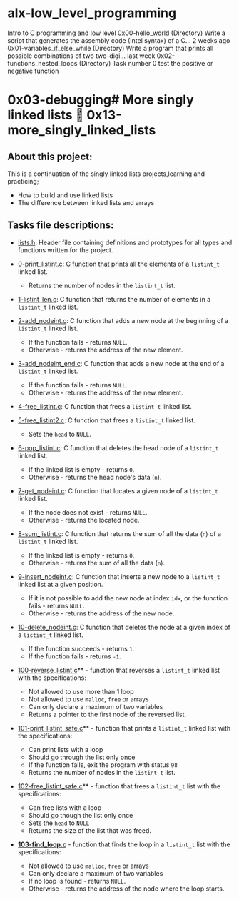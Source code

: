 # alx-low_level_programming
Intro to C programming and low level 
0x00-hello_world
(Directory)
Write a script that generates the assembly code (Intel syntax) of a C…
2 weeks ago
0x01-variables_if_else_while
(Directory)
Write a program that prints all possible combinations of two two-digi…
last week
0x02-functions_nested_loops
(Directory)
Task number 0 test the positive or negative function
# 0x03-debugging# More singly linked lists :page_with_curl: 0x13-more_singly_linked_lists
## About this project:
This is a continuation of the singly linked lists projects,learning and practicing;
- How to build and use linked lists
- The difference between linked lists and arrays
## Tasks file descriptions:
* [lists.h](./lists.h): Header file containing definitions and prototypes for all types
and functions written for the project.



* [0-print_listint.c](./0-print_listint.c): C function that prints all the elements
  of a `listint_t` linked list.
    * Returns the number of nodes in the `listint_t` list.



* [1-listint_len.c](./1-listint_len.c): C function that returns the number
  of elements in a `listint_t` linked list.




* [2-add_nodeint.c](./2-add_nodeint.c): C function that adds a new node at
  the beginning of a `listint_t` linked list.
    * If the function fails - returns `NULL`.
    * Otherwise - returns the address of the new element.



* [3-add_nodeint_end.c](./3-add_nodeint_end.c): C function that adds a new node
  at the end of a `listint_t` linked list.
    * If the function fails - returns `NULL`.
    * Otherwise - returns the address of the new element.



* [4-free_listint.c](./4-free_listint.c): C function that frees a `listint_t`
  linked list.
* [5-free_listint2.c](./5-free_listint2.c): C function that frees a
  `listint_t` linked list.
    * Sets the `head` to `NULL`.




* [6-pop_listint.c](./6-pop_listint.c): C function that deletes the head node of
  a `listint_t` linked list.
    * If the linked list is empty - returns `0`.
    * Otherwise - returns the head node's data (`n`).




 * [7-get_nodeint.c](./7-get_nodeint.c): C function that locates a given node
  of a `listint_t` linked list.
    * If the node does not exist - returns `NULL`.
    * Otherwise - returns the located node.




* [8-sum_listint.c](./8-sum_listint.c): C function that returns the sum of all
  the data (`n`) of a `listint_t` linked list.
    * If the linked list is empty - returns `0`.
    * Otherwise - returns the sum of all the data (`n`).




* [9-insert_nodeint.c](./9-insert_nodeint.c): C function that inserts a new node to
  a `listint_t` linked list at a given position.
    * If it is not possible to add the new node at index `idx`, or the function
    fails - returns `NULL`.
    * Otherwise - returns the address of the new node.



* [10-delete_nodeint.c](./10-delete_nodeint.c): C function that deletes the node at a
  given index of a `listint_t` linked list.
    * If the function succeeds - returns `1`.
    * If the function fails - returns `-1`.




* [100-reverse_listint.c](100-reverse_listint.c)** - function that reverses a `listint_t` linked list with the specifications:
  * Not allowed to use more than 1 loop
  * Not allowed to use `malloc`, `free` or arrays
  * Can only declare a maximum of two variables
  * Returns a pointer to the first node of the reversed list.



* [101-print_listint_safe.c](101-print_listint_safe.c)** - function that prints a `listint_t` linked list with the specifications:
  * Can print lists with a loop
  * Should go through the list only once
  * If the function fails, exit the program with status `98`
  * Returns the number of nodes in the `listint_t` list.



* [102-free_listint_safe.c](102-free_listint_safe.c)** - function that frees a `listint_t` list with the specifications:
  * Can free lists with a loop
  * Should go though the list only once
  * Sets the `head` to `NULL`
  * Returns the size of the list that was freed.


* **[103-find_loop.c](103-find_loop.c)** - function that finds the loop in a `listint_t` list with the specifications:
  * Not allowed to use `malloc`, `free` or arrays
  * Can only declare a maximum of two variables
  * If no loop is found - returns `NULL`.
  * Otherwise - returns the address of the node where the loop starts.
